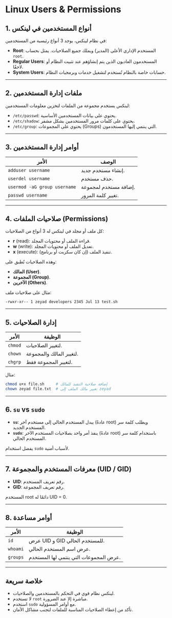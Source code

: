 
# Linux Users & Permissions

## 1. أنواع المستخدمين في لينكس
في نظام لينكس، يوجد 3 أنواع رئيسية من المستخدمين:

- **Root**: المستخدم الإداري الأعلى (المدير) ويملك جميع الصلاحيات. يمثل بحساب `root`.
- **Regular Users**: المستخدمون العاديون الذين يتم إنشاؤهم عند تثبيت النظام أو لاحقًا.
- **System Users**: حسابات خاصة بالنظام تُستخدم لتشغيل خدمات وبرمجيات النظام.

---

## 2. ملفات إدارة المستخدمين
لينكس يستخدم مجموعة من الملفات لتخزين معلومات المستخدمين:

- `/etc/passwd`: يحتوي على بيانات المستخدمين الأساسية.
- `/etc/shadow`: يحتوي على كلمات مرور المستخدمين بشكل مشفر.
- `/etc/group`: يحتوي على المجموعات (Groups) التي ينتمي إليها المستخدمون.

---

## 3. أوامر إدارة المستخدمين

| الأمر | الوصف |
|-------|--------|
| `adduser username` | إنشاء مستخدم جديد. |
| `userdel username` | حذف مستخدم. |
| `usermod -aG group username` | إضافة مستخدم لمجموعة. |
| `passwd username` | تغيير كلمة المرور. |

---

## 4. صلاحيات الملفات (Permissions)
كل ملف أو مجلد في لينكس له 3 أنواع من الصلاحيات:

- **r** (read): قراءة الملف أو محتويات المجلد.
- **w** (write): تعديل الملف أو محتويات المجلد.
- **x** (execute): تنفيذ الملف (إن كان سكربت أو برنامج).

وهذه الصلاحيات تُطبق على:

- **المالك (User)**.
- **المجموعة (Group)**.
- **الآخرين (Others)**.

مثال على صلاحيات ملف:
```
-rwxr-xr-- 1 zeyad developers 2345 Jul 13 test.sh
```

---

## 5. إدارة الصلاحيات

| الأمر | الوظيفة |
|-------|---------|
| `chmod` | لتغيير الصلاحيات. |
| `chown` | لتغيير المالك والمجموعة. |
| `chgrp` | لتغيير المجموعة فقط. |

مثال:
```bash
chmod u+x file.sh     # إضافة صلاحية التنفيذ للمالك
chown zeyad file.txt  # تغيير مالك الملف إلى zeyad
```

---

## 6. `su` vs `sudo`

- **`su`**: يبدل المستخدم الحالي إلى مستخدم آخر (عادةً root) ويطلب كلمة سر المستخدم الجديد.
- **`sudo`**: ينفذ أمر واحد بصلاحيات المستخدم الآخر (عادةً root) باستخدام كلمة سر المستخدم الحالي.

يفضل استخدام `sudo` لأسباب أمنية.

---

## 7. معرفات المستخدم والمجموعة (UID / GID)

- **UID**: رقم تعريف المستخدم.
- **GID**: رقم تعريف المجموعة.

المستخدم root دائمًا له UID = 0.

---

## 8. أوامر مساعدة

| الأمر | الوظيفة |
|-------|---------|
| `id` | عرض UID و GID للمستخدم الحالي. |
| `whoami` | عرض اسم المستخدم الحالي. |
| `groups` | عرض المجموعات التي ينتمي لها المستخدم. |

---

## خلاصة سريعة

- لينكس نظام قوي في التحكم بالمستخدمين والصلاحيات.
- لا تستخدم `root` مباشرة إلا عند الضرورة.
- استخدم `sudo` مع أوامر المسؤولية.
- تأكد من إعطاء الصلاحيات المناسبة للملفات لتجنب مشاكل الأمان.

